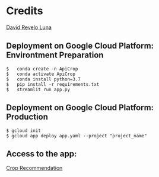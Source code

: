 # Credits

[David Revelo Luna](https://github.com/DavidReveloLuna/API_Gcloud_Streamlit)

## Deployment on Google Cloud Platform: Environtment Preparation

    $   conda create -n ApiCrop
    $   conda activate ApiCrop
    $   conda install python=3.7
    $   pip install -r requirements.txt
    $   streamlit run app.py

## Deployment on Google Cloud Platform: Production

    $ gcloud init
    $ gcloud app deploy app.yaml --project "project_name"
    
## Access to the app:
[Crop Recommendation](https://croppred.rj.r.appspot.com/)
    
